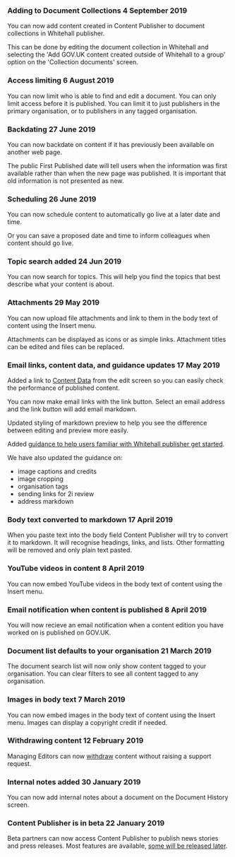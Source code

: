 ### Adding to Document Collections <span class="govuk-caption-m">4 September 2019</span>
You can now add content created in Content Publisher to document collections in Whitehall publisher.

This can be done by editing the document collection in Whitehall and selecting the 'Add GOV.UK content created outside of Whitehall to a group' option on the 'Collection documents' screen.

### Access limiting <span class="govuk-caption-m">6 August 2019</span>
You can now limit who is able to find and edit a document. You can only limit access before it is published. You can limit it to just publishers in the primary organisation, or to publishers in any tagged organisation. 

### Backdating <span class="govuk-caption-m">27 June 2019</span>
You can now backdate on content if it has previously been available on another web page.

The public First Published date will tell users when the information was first available rather than when the new page was published. It is important that old information is not presented as new.

### Scheduling <span class="govuk-caption-m">26 June 2019</span>
You can now schedule content to automatically go live at a later date and time.

Or you can save a proposed date and time to inform colleagues when content should go live.

### Topic search added <span class="govuk-caption-m">24 Jun 2019</span>
You can now search for topics. This will help you find the topics that best describe what your content is about.

### Attachments <span class="govuk-caption-m">29 May 2019</span>
You can now upload file attachments and link to them in the body text of content using the Insert menu.

Attachments can be displayed as icons or as simple links. Attachment titles can be edited and files can be replaced.

### Email links, content data, and guidance updates <span class="govuk-caption-m">17 May 2019</span>
Added a link to [Content Data](https://content-data.publishing.service.gov.uk/content) from the edit screen so you can easily check the performance of published content.

You can now make email links with the link button. Select an email address and the link button will add email markdown.

Updated styling of markdown preview to help you see the difference between editing and preview more easily.

Added [guidance to help users familiar with Whitehall publisher get started](/how-to-use-publisher).

We have also updated the guidance on:

- image captions and credits
- image cropping
- organisation tags
- sending links for 2i review
- address markdown

### Body text converted to markdown <span class="govuk-caption-m">17 April 2019</span>
When you paste text into the body field Content Publisher will try to convert it to markdown. It will recognise headings, links, and lists. Other formatting will be removed and only plain text pasted.

### YouTube videos in content <span class="govuk-caption-m">8 April 2019</span>
You can now embed YouTube videos in the body text of content using the Insert menu.

### Email notification when content is published <span class="govuk-caption-m">8 April 2019</span>
You will now recieve an email notification when a content edition you have worked on is published on GOV.UK.

### Document list defaults to your organisation <span class="govuk-caption-m">21 March 2019</span>
The document search list will now only show content tagged to your organisation. You can clear filters to see all content tagged to any organisation.

### Images in body text <span class="govuk-caption-m">7 March 2019</span>
You can now embed images in the body text of content using the Insert menu. Images can display a copyright credit if needed.

### Withdrawing content <span class="govuk-caption-m">12 February 2019</span>
Managing Editors can now [withdraw](https://www.gov.uk/guidance/content-design/gov-uk-content-retention-and-withdrawal-archiving-policy) content without raising a support request.

### Internal notes added <span class="govuk-caption-m">30 January 2019</span>
You can now add internal notes about a document on the Document History screen.

### Content Publisher is in beta <span class="govuk-caption-m">22 January 2019</span>
Beta partners can now access Content Publisher to publish news stories and press releases. Most features are available, [some will be released later](/beta-capabilities).

